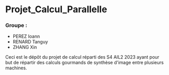 # Projet_Calcul_Parallelle

### Groupe :
 - PEREZ Ioann
 - RENARD Tanguy
 - ZHANG Xin

Ceci est le dépôt du projet de calcul réparti des S4 AIL2 2023
ayant pour but de répartir des calculs gourmands de synthèse d'image
entre plusieurs machines.